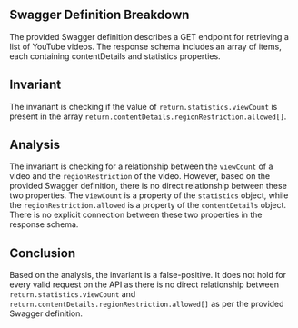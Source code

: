 ## Swagger Definition Breakdown

The provided Swagger definition describes a GET endpoint for retrieving a list of YouTube videos. The response schema includes an array of items, each containing contentDetails and statistics properties.

## Invariant

The invariant is checking if the value of `return.statistics.viewCount` is present in the array `return.contentDetails.regionRestriction.allowed[]`.

## Analysis

The invariant is checking for a relationship between the `viewCount` of a video and the `regionRestriction` of the video. However, based on the provided Swagger definition, there is no direct relationship between these two properties. The `viewCount` is a property of the `statistics` object, while the `regionRestriction.allowed` is a property of the `contentDetails` object. There is no explicit connection between these two properties in the response schema.

## Conclusion

Based on the analysis, the invariant is a false-positive. It does not hold for every valid request on the API as there is no direct relationship between `return.statistics.viewCount` and `return.contentDetails.regionRestriction.allowed[]` as per the provided Swagger definition.
